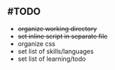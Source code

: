#TODO
---
- ~~organize working directory~~
- ~~set inline script in separate file~~
- organize css
- set list of skills/languages
- set list of learning/todo